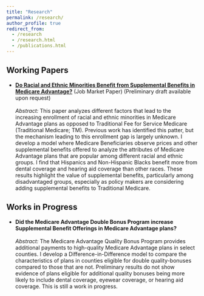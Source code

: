 ```yaml
---
title: "Research"
permalink: /research/
author_profile: true
redirect_from: 
  - /research
  - /research.html
  - /publications.html
---
```


## Working Papers
- **[Do Racial and Ethnic Minorities Benefit from Supplemental Benefits in Medicare Advantage?](https://drive.google.com/file/d/1m6wWJlCT6lG0K42SUhnOJmTvzPtuqsQ4/view?usp=sharing)**  (Job Market Paper)
  (Preliminary draft available upon request)
  <br/><br/>
  *Abstract:* This paper analyzes different factors that lead to the increasing enrollment of racial
and ethnic minorities in Medicare Advantage plans as opposed to Traditional Fee for
Service Medicare (Traditional Medicare; TM). Previous work has identified this patter,
but the mechanism leading to this enrollment gap is largely unknown. I develop a model
where Medicare Beneficiaries observe prices and other supplemental benefits offered to
analyze the attributes of Medicare Advantage plans that are popular among different
racial and ethnic groups. I find that Hispanics and Non-Hispanic Blacks benefit more
from dental coverage and hearing aid coverage than other races. These results highlight
the value of supplemental benefits, particularly among disadvantaged groups, especially
as policy makers are considering adding supplemental benefits to Traditional Medicare.


## Works in Progress
- **Did the Medicare Advantage Double Bonus Program increase Supplemental Benefit Offerings in Medicare Advantage plans?**
  <br/><br/>
  *Abstract:* The Medicare Advantage Quality Bonus Program provides additional payments to high-quality Medicare Advantage plans in select counties. I develop a Difference-in-Difference model to compare the characteristics of plans in counties eligible for double quality-bonuses compared to those that are not. Preliminary results do not show evidence of plans eligible for additional quality bonuses being more likely to include dental coverage, eyewear coverage, or hearing aid coverage. This is still a work in progress.
